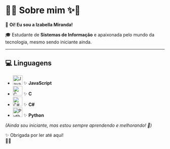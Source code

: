<h1>🍓✨ Sobre mim ✨🍓</h1>

<p>🌱 <strong>Oi! Eu sou a Izabella Miranda!</strong></p>
<p>🎓 Estudante de <strong>Sistemas de Informação</strong> e apaixonada pelo mundo da tecnologia, mesmo sendo iniciante ainda.</p>

<hr>

<h2>💻 Linguagens</h2>

<ul>
  <li>
    <img src="https://skillicons.dev/icons?i=javascript" height="30" alt="JavaScript logo">
    ✨ <strong>JavaScript</strong>
  </li>
  <li>
    <img src="https://cdn.jsdelivr.net/gh/devicons/devicon/icons/c/c-original.svg" height="30" alt="C logo">
    ✨ <strong>C</strong>
  </li>
  <li>
    <img src="https://cdn.jsdelivr.net/gh/devicons/devicon/icons/csharp/csharp-original.svg" height="30" alt="C# logo">
    ✨ <strong>C#</strong>
  </li>
  <li>
    <img src="https://skillicons.dev/icons?i=python" height="30" alt="Python logo">
    ✨ <strong>Python</strong> 
  </li>
</ul>

<p><em>(Ainda sou iniciante, mas estou sempre aprendendo e melhorando! 🌱)</em></p>

<p>✨ Obrigada por ler até aqui!<br>
🍓💌</p>
